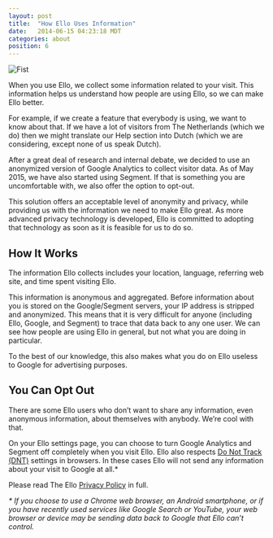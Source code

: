 ```yaml
---
layout: post
title:  "How Ello Uses Information"
date:   2014-06-15 04:23:18 MDT
categories: about
position: 6
---
```

![Fist](http://i.imgur.com/VwvKhdn.png)<br>

When you use Ello, we collect some information related to your visit. This information helps us understand how people are using Ello, so we can make Ello better.

For example, if we create a feature that everybody is using, we want to know about that. If we have a lot of visitors from The Netherlands (which we do) then we might translate our Help section into Dutch (which we are considering, except none of us speak Dutch).

After a great deal of research and internal debate, we decided to use an anonymized version of Google Analytics to collect visitor data. As of May 2015, we have also started using Segment. If that is something you are uncomfortable with, we also offer the option to opt-out.

This solution offers an acceptable level of anonymity and privacy, while providing us with the information we need to make Ello great. As more advanced privacy technology is developed, Ello is committed to adopting that technology as soon as it is feasible for us to do so.

## How It Works

The information Ello collects includes your location, language, referring web site, and time spent visiting Ello.

This information is anonymous and aggregated. Before information about you is stored on the Google/Segment servers, your IP address is stripped and anonymized. This means that it is very difficult for anyone (including Ello, Google, and Segment) to trace that data back to any one user. We can see how people are using Ello in general, but not what you are doing in particular.

To the best of our knowledge, this also makes what you do on Ello useless to Google for advertising purposes.

## You Can Opt Out

There are some Ello users who don’t want to share any information, even anonymous information, about themselves with anybody. We’re cool with that.

On your Ello settings page, you can choose to turn Google Analytics and Segment off completely when you visit Ello. Ello also respects [Do Not Track (DNT)](http://donottrack.us/) settings in browsers. In these cases Ello will not send any information about your visit to Google at all.*

Please read The Ello [Privacy Policy](/wtf/policies/privacy-policy/) in full.

_* If you choose to use a Chrome web browser, an Android smartphone, or if you have recently used services like Google Search or YouTube, your web browser or device may be sending data back to Google that Ello can’t control._
